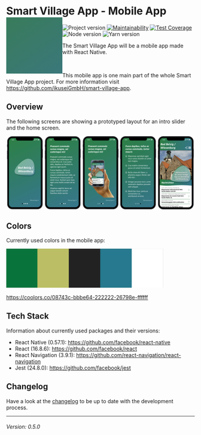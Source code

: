 # Smart Village App - Mobile App <img src="./background-gradient.png" width="150" align="left">

![Project version](https://img.shields.io/badge/version-0.5.0-informational.svg) [![Maintainability](https://api.codeclimate.com/v1/badges/ee77a5fd8990be0158c1/maintainability)](https://codeclimate.com/github/ikuseiGmbH/smart-village-app-app/maintainability) [![Test Coverage](https://api.codeclimate.com/v1/badges/ee77a5fd8990be0158c1/test_coverage)](https://codeclimate.com/github/ikuseiGmbH/smart-village-app-app/test_coverage) ![Node version](https://img.shields.io/badge/node-11.3.0-informational.svg) ![Yarn version](https://img.shields.io/badge/yarn-1.16.0-informational.svg)

The Smart Village App will be a mobile app made with React Native.

&nbsp;

This mobile app is one main part of the whole Smart Village App project. For more information visit https://github.com/ikuseiGmbH/smart-village-app.

## Overview

The following screens are showing a prototyped layout for an intro slider and the home screen.

<img alt="Prototype intro and home screen" src="./intro-home.png">

## Colors

Currently used colors in the mobile app:

<img alt="Currently used color scheme" src="./color_scheme-08743c-bbbe64-222222-26798e-ffffff.png" width="420">

https://coolors.co/08743c-bbbe64-222222-26798e-ffffff

## Tech Stack

Information about currently used packages and their versions:

- React Native (0.57.1): https://github.com/facebook/react-native
- React (16.8.6): https://github.com/facebook/react
- React Navigation (3.9.1): https://github.com/react-navigation/react-navigation
- Jest (24.8.0): https://github.com/facebook/jest

## Changelog

Have a look at the [changelog](./CHANGELOG.md) to be up to date with the development process.

---

###### Version: 0.5.0
